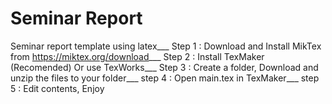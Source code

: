 # Seminar Report


Seminar report template using latex___
Step 1 : Download and Install MikTex from https://miktex.org/download___
Step 2 : Install TexMaker (Recomended) Or use TexWorks___
Step 3 : Create a folder, Download and unzip the files to your folder___
step 4 : Open main.tex in TexMaker___
step 5 : Edit contents, Enjoy
